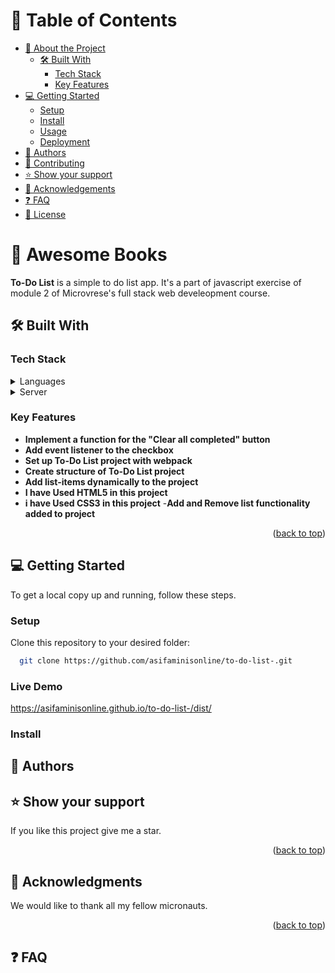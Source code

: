 ﻿<a name="readme-top"></a>

<!-- TABLE OF CONTENTS -->

# 📗 Table of Contents

- [📖 About the Project](#about-project)
  - [🛠 Built With](#built-with)
    - [Tech Stack](#tech-stack)
    - [Key Features](#key-features)
- [💻 Getting Started](#getting-started)
  - [Setup](#setup)
  - [Install](#install)
  - [Usage](#usage)
  - [Deployment](#)
- [👥 Authors](#authors)
- [🤝 Contributing](#contributing)
- [⭐️ Show your support](#support)
- [🙏 Acknowledgements](#acknowledgements)
- [❓ FAQ](#faq)
- [📝 License](#license)

<!-- PROJECT DESCRIPTION -->

# 📖 Awesome Books <a name="about-project"></a>

**To-Do List** is a simple to do list app. It's a part of javascript exercise of module 2 of Microvrese's full stack web develeopment course.

## 🛠 Built With <a name="built-with"></a>

### Tech Stack <a name="tech-stack"></a>

<details>
  <summary>Languages</summary>
  <ul>
    <li>HTML</li>
    <li>CSS</li>
    <li>Javascript (ES6)</li>
  </ul>
</details>

<details>
  <summary>Server</summary>
  <ul>
    <li><a href="https://github.com/">Github</a></li>
  </ul>
</details>

<!-- Features -->

### Key Features <a name="key-features"></a>

- **Implement a function for the "Clear all completed" button**
- **Add event listener to the checkbox**
- **Set up To-Do List project with webpack**
- **Create structure of To-Do List project**
- **Add list-items dynamically to the project**
- **I have Used HTML5 in this project**
- **i have Used CSS3 in this project** -**Add and Remove list functionality added to project**

<p align="right">(<a href="#readme-top">back to top</a>)</p>

<!-- GETTING STARTED -->

## 💻 Getting Started <a name="getting-started"></a>

To get a local copy up and running, follow these steps.

### Setup

Clone this repository to your desired folder:

```sh
  git clone https://github.com/asifaminisonline/to-do-list-.git
```
### Live Demo

https://asifaminisonline.github.io/to-do-list-/dist/

### Install

<!-- AUTHORS -->

## 👥 Authors

<a name="Asif Amin" ></a>

<!-- SUPPORT -->

## ⭐️ Show your support <a name="support"></a>

If you like this project give me a star.

<p align="right">(<a href="#readme-top">back to top</a>)</p>

<!-- ACKNOWLEDGEMENTS -->

## 🙏 Acknowledgments <a name="acknowledgements"></a>

We would like to thank all my fellow micronauts.

<p align="right">(<a href="#readme-top">back to top</a>)</p>

<!-- FAQ (optional) -->

## ❓ FAQ <a name="faq"></a>
